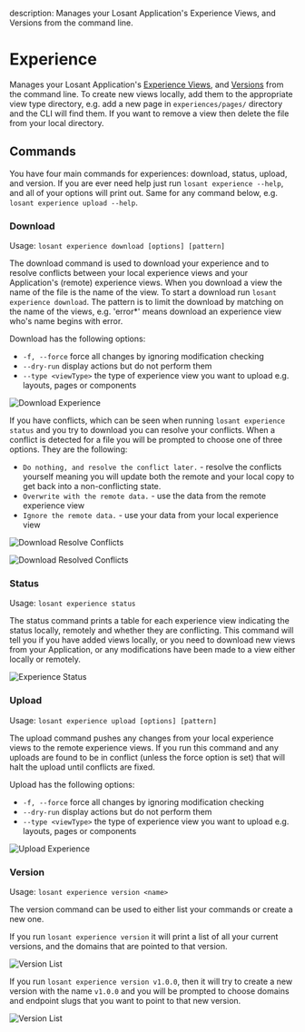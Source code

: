 description: Manages your Losant Application's Experience Views, and Versions from the command line.

# Experience

Manages your Losant Application's [Experience Views](/experiences/views), and [Versions](/experiences/versions) from the command line. To create new views locally, add them to the appropriate view type directory, e.g. add a new page in `experiences/pages/` directory and the CLI will find them. If you want to remove a view then delete the file from your local directory.

## Commands

You have four main commands for experiences: download, status, upload, and version. If you are ever need help just run `losant experience --help`, and all of your options will print out. Same for any command below, e.g. `losant experience upload --help`.

### Download

Usage: `losant experience download [options] [pattern]`

The download command is used to download your experience and to resolve conflicts between your local experience views and your Application's (remote) experience views. When you download a view the name of the file is the name of the view. To start a download run `losant experience download`. The pattern is to limit the download by matching on the name of the views, e.g. 'error\*' means download an experience view who's name begins with error. 

Download has the following options:

- `-f, --force` force all changes by ignoring modification checking
- `--dry-run` display actions but do not perform them
- `--type <viewType>` the type of experience view you want to upload e.g. layouts, pages or components

![Download Experience](/images/cli/exp-download-success.png "Experience Download Success")

If you have conflicts, which can be seen when running `losant experience status` and you try to download you can resolve your conflicts. When a conflict is detected for a file you will be prompted to choose one of three options. They are the following: 

- `Do nothing, and resolve the conflict later.` - resolve the conflicts yourself meaning you will update both the remote and your local copy to get back into a non-conflicting state.
- `Overwrite with the remote data.` - use the data from the remote experience view
- `Ignore the remote data.` - use your data from your local experience view

![Download Resolve Conflicts](/images/cli/exp-download-conflicts.png "Experience Download Resolve Conflicts")

![Download Resolved Conflicts](/images/cli/exp-download-resolved.png "Experience Download Resolved Conflicts")

### Status

Usage: `losant experience status`

The status command prints a table for each experience view indicating the status locally, remotely and whether they are conflicting. This command will tell you if you have added views locally, or you need to download new views from your Application, or any modifications have been made to a view either locally or remotely.

![Experience Status](/images/cli/exp-status.png "Experience Status")

### Upload

Usage: `losant experience upload [options] [pattern]`

The upload command pushes any changes from your local experience views to the remote experience views. If you run this command and any uploads are found to be in conflict (unless the force option is set) that will halt the upload until conflicts are fixed.

Upload has the following options:

- `-f, --force` force all changes by ignoring modification checking
- `--dry-run` display actions but do not perform them
- `--type <viewType>` the type of experience view you want to upload e.g. layouts, pages or components

![Upload Experience](/images/cli/exp-upload-success.png "Experience Upload Success")

### Version

Usage: `losant experience version <name>`

The version command can be used to either list your commands or create a new one.

If you run `losant experience version` it will print a list of all your current versions, and the domains that are pointed to that version.

![Version List](/images/cli/exp-version-list.png "Experience Version List")

If you run `losant experience version v1.0.0`, then it will try to create a new version with the name `v1.0.0` and you will be prompted to choose domains and endpoint slugs that you want to point to that new version.

![Version List](/images/cli/exp-version-create.png "Experience Version Create")
